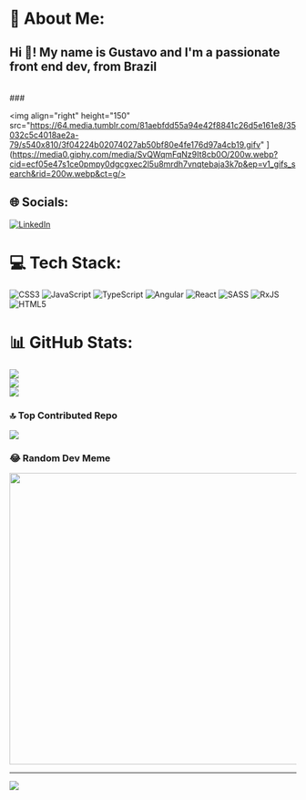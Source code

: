# 💫 About Me:
<h2 align="left">Hi 👋! My name is Gustavo and I'm a passionate front end dev, from Brazil</h2><br>
###

<img align="right" height="150" src="https://64.media.tumblr.com/81aebfdd55a94e42f8841c26d5e161e8/35032c5c4018ae2a-79/s540x810/3f04224b02074027ab50bf80e4fe176d97a4cb19.gifv"  ](https://media0.giphy.com/media/SvQWqmFqNz9It8cb0O/200w.webp?cid=ecf05e47s1ce0pmpy0dgcgxec2l5u8mrdh7vnqtebaja3k7p&ep=v1_gifs_search&rid=200w.webp&ct=g/>

###

## 🌐 Socials:
[![LinkedIn](https://img.shields.io/badge/LinkedIn-%230077B5.svg?logo=linkedin&logoColor=white)](https://linkedin.com/in/https://www.linkedin.com/in/gustavo-isidoro-0a8812175) 

# 💻 Tech Stack:
![CSS3](https://img.shields.io/badge/css3-%231572B6.svg?style=for-the-badge&logo=css3&logoColor=white) ![JavaScript](https://img.shields.io/badge/javascript-%23323330.svg?style=for-the-badge&logo=javascript&logoColor=%23F7DF1E) ![TypeScript](https://img.shields.io/badge/typescript-%23007ACC.svg?style=for-the-badge&logo=typescript&logoColor=white) ![Angular](https://img.shields.io/badge/angular-%23DD0031.svg?style=for-the-badge&logo=angular&logoColor=white) ![React](https://img.shields.io/badge/react-%2320232a.svg?style=for-the-badge&logo=react&logoColor=%2361DAFB) ![SASS](https://img.shields.io/badge/SASS-hotpink.svg?style=for-the-badge&logo=SASS&logoColor=white) ![RxJS](https://img.shields.io/badge/rxjs-%23B7178C.svg?style=for-the-badge&logo=reactivex&logoColor=white) ![HTML5](https://img.shields.io/badge/html5-%23E34F26.svg?style=for-the-badge&logo=html5&logoColor=white)
# 📊 GitHub Stats:
![](https://github-readme-stats.vercel.app/api?username=TashaGodSpell&theme=dark&hide_border=false&include_all_commits=false&count_private=false)<br/>
![](https://github-readme-streak-stats.herokuapp.com/?user=TashaGodSpell&theme=dark&hide_border=false)<br/>
![](https://github-readme-stats.vercel.app/api/top-langs/?username=TashaGodSpell&theme=dark&hide_border=false&include_all_commits=false&count_private=false&layout=compact)

### 🔝 Top Contributed Repo
![](https://github-contributor-stats.vercel.app/api?username=TashaGodSpell&limit=5&theme=dark&combine_all_yearly_contributions=true)

### 😂 Random Dev Meme
<img src="https://rm.up.railway.app/" width="512px"/>

---
[![](https://visitcount.itsvg.in/api?id=TashaGodSpell&icon=0&color=0)](https://visitcount.itsvg.in)

<!-- Proudly created with GPRM ( https://gprm.itsvg.in ) -->
